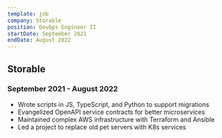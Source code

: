 ```yaml
---
template: job
company: Storable
position: DevOps Engineer II
startDate: September 2021
endDate: August 2022
---
```

## Storable
### September 2021 - August 2022
* Wrote scripts in JS, TypeScript, and Python to support migrations
* Evangelized OpenAPI service contracts for better microservices
* Maintained complex AWS infrastructure with Terraform and Ansible
* Led a project to replace old pet servers with K8s services
